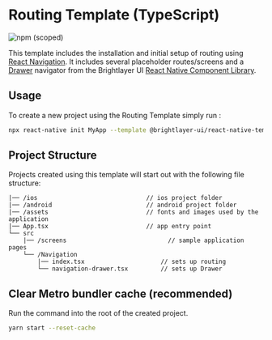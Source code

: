 # Routing Template (TypeScript)

![npm (scoped)](https://img.shields.io/npm/v/@brightlayer-ui/react-native-template-routing-typescript?color=%23007bc1&label=%40brightlayer-ui%2Freact-native-template-routing-typescript)


This template includes the installation and initial setup of routing using [React Navigation](https://reactnavigation.org/). It includes several placeholder routes/screens and a [Drawer](https://brightlayer-ui-components.github.io/react-native/?path=/info/components-documentation--drawer) navigator from the Brightlayer UI [React Native Component Library](https://www.npmjs.com/package/@brightlayer-ui/react-native-components).

## Usage
To create a new project using the Routing Template simply run :
```sh
npx react-native init MyApp --template @brightlayer-ui/react-native-template-routing-typescript
```

## Project Structure
Projects created using this template will start out with the following file structure:

```
|── /ios                              // ios project folder
|── /android                          // android project folder
|── /assets                           // fonts and images used by the application
|── App.tsx                           // app entry point
└── src
    |── /screens                            // sample application pages
    └── /Navigation                             
        |── index.tsx                     // sets up routing
        └── navigation-drawer.tsx         // sets up Drawer
```

## Clear Metro bundler cache (recommended)

Run the command into the root of the created project.
```sh
yarn start --reset-cache
```
